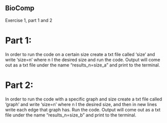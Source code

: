 ## BioComp
Exercise 1, part 1 and 2

# Part 1:
In order to run the code on a certain size create a txt file called ‘size’ and write ‘size=n’ where n I the desired size and run the code. 
Output will come out as a txt file under the name “results_n=size_a” and print to the terminal.


# Part 2:
In order to run the code with a specific graph and size create a txt file called ‘graph’ and write ‘size=n’ where n I the desired size, and then in new lines write each edge that graph has. Run the code. 
Output will come out as a txt file under the name “results_n=size_b” and print to the terminal.
